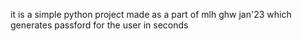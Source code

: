 it is a simple python project made as a part of mlh ghw jan'23 which generates passford for the user in seconds 
